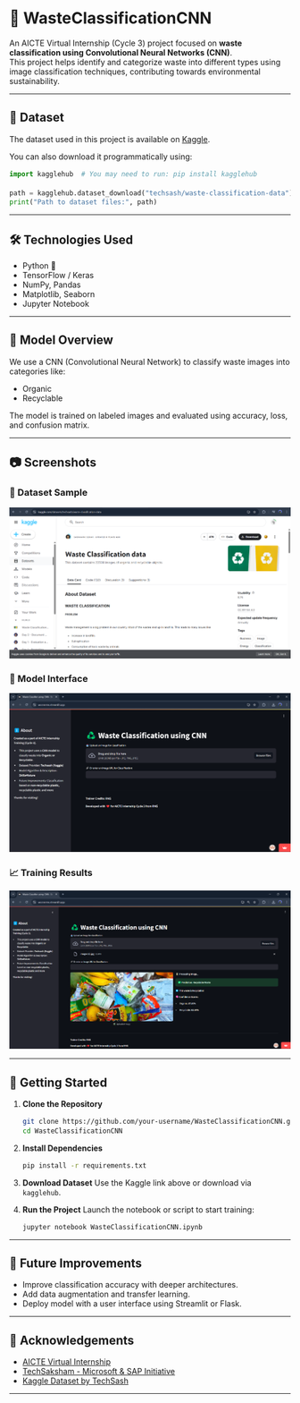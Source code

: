 # 🧠 WasteClassificationCNN

An AICTE Virtual Internship (Cycle 3) project focused on **waste classification using Convolutional Neural Networks (CNN)**.  
This project helps identify and categorize waste into different types using image classification techniques, contributing towards environmental sustainability.

---

## 📁 Dataset

The dataset used in this project is available on [Kaggle](https://www.kaggle.com/datasets/techsash/waste-classification-data).

You can also download it programmatically using:

```python
import kagglehub  # You may need to run: pip install kagglehub

path = kagglehub.dataset_download("techsash/waste-classification-data")
print("Path to dataset files:", path)
```

---

## 🛠️ Technologies Used

- Python 🐍
- TensorFlow / Keras
- NumPy, Pandas
- Matplotlib, Seaborn
- Jupyter Notebook

---

## 🧠 Model Overview

We use a CNN (Convolutional Neural Network) to classify waste images into categories like:

- Organic
- Recyclable

The model is trained on labeled images and evaluated using accuracy, loss, and confusion matrix.

---

## 📷 Screenshots

### 📌 Dataset Sample
![Dataset Sample](assets/Screenshot1.png)

### 🧠 Model Interface
![Interface](assets/Interface.png)

### 📈 Training Results
![Training Results](assets/After_Classification_1.png)

---

## 🚀 Getting Started

1. **Clone the Repository**
   ```bash
   git clone https://github.com/your-username/WasteClassificationCNN.git
   cd WasteClassificationCNN
   ```

2. **Install Dependencies**
   ```bash
   pip install -r requirements.txt
   ```

3. **Download Dataset**
   Use the Kaggle link above or download via `kagglehub`.

4. **Run the Project**
   Launch the notebook or script to start training:
   ```bash
   jupyter notebook WasteClassificationCNN.ipynb
   ```

---

## 📌 Future Improvements

- Improve classification accuracy with deeper architectures.
- Add data augmentation and transfer learning.
- Deploy model with a user interface using Streamlit or Flask.

---

## 🙏 Acknowledgements

- [AICTE Virtual Internship](https://www.aicte-india.org/)
- [TechSaksham - Microsoft & SAP Initiative](https://www.techsaksham.org/)
- [Kaggle Dataset by TechSash](https://www.kaggle.com/datasets/techsash/waste-classification-data)

---
